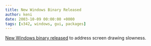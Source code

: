 ```yaml
---
title: New Windows Binary Released
author: keni
date: 2003-10-09 00:00:00 +0000
tags: [v342, windows, gui, packages]
---
```

[New Windows binary released][342-download-windows] to address screen drawing slowness.

[342-download-windows]: {{site.baseurl}}/v342/ports/download-win.html
